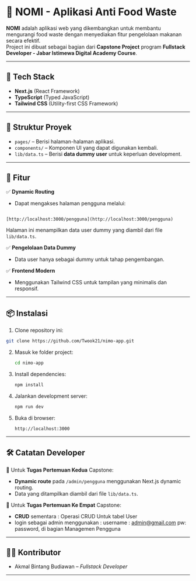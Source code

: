 # 🌱 NOMI - Aplikasi Anti Food Waste

**NOMI** adalah aplikasi web yang dikembangkan untuk membantu mengurangi food waste dengan menyediakan fitur pengelolaan makanan secara efektif.  
Project ini dibuat sebagai bagian dari **Capstone Project** program **Fullstack Developer - Jabar Istimewa Digital Academy Course**.

---

## 🚀 Tech Stack

- **Next.js** (React Framework)
- **TypeScript** (Typed JavaScript)
- **Tailwind CSS** (Utility-first CSS Framework)

---

## 📂 Struktur Proyek

- `pages/` – Berisi halaman-halaman aplikasi.
- `components/` – Komponen UI yang dapat digunakan kembali.
- `lib/data.ts` – Berisi **data dummy user** untuk keperluan development.

---

## 📝 Fitur

✅ **Dynamic Routing**

- Dapat mengakses halaman pengguna melalui:

```

[http://localhost:3000/pengguna](http://localhost:3000/pengguna)

```

Halaman ini menampilkan data user dummy yang diambil dari file `lib/data.ts`.

✅ **Pengelolaan Data Dummy**

- Data user hanya sebagai dummy untuk tahap pengembangan.

✅ **Frontend Modern**

- Menggunakan Tailwind CSS untuk tampilan yang minimalis dan responsif.

---

## 📦 Instalasi

1. Clone repository ini:

```bash
git clone https://github.com/Twook21/nimo-app.git
```

2. Masuk ke folder project:

   ```bash
   cd nimo-app
   ```

3. Install dependencies:

   ```bash
   npm install
   ```

4. Jalankan development server:

   ```bash
   npm run dev
   ```

5. Buka di browser:

   ```
   http://localhost:3000
   ```

---

## 🛠️ Catatan Developer

📌 Untuk **Tugas Pertemuan Kedua** Capstone:

- **Dynamic route** pada `/admin/pengguna` menggunakan Next.js dynamic routing.
- Data yang ditampilkan diambil dari file `lib/data.ts`.

📌 Untuk **Tugas Pertemuan Ke Empat** Capstone:

- **CRUD** sementara : Operasi CRUD Untuk tabel User 
- login sebagai admin menggunakan : username : admin@gmail.com pw: password, di bagian Managemen Pengguna

---

## 👨‍💻 Kontributor

- Akmal Bintang Budiawan – _Fullstack Developer_

---
